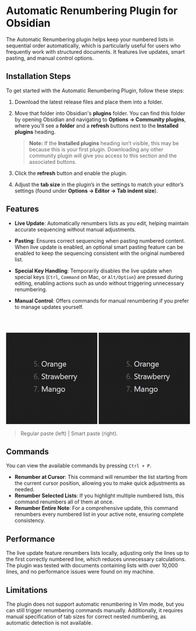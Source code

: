 # Automatic Renumbering Plugin for Obsidian

The Automatic Renumbering plugin helps keep your numbered lists in sequential order automatically, which is particularly useful for users who frequently work with structured documents. It features live updates, smart pasting, and manual control options.

## Installation Steps

To get started with the Automatic Renumbering Plugin, follow these steps:

1. Download the latest release files and place them into a folder.
2. Move that folder into Obsidian's **plugins** folder. You can find this folder by opening Obsidian and navigating to **Options → Community plugins**, where you'll see a **folder** and a **refresh** buttons next to the **Installed plugins** heading.

    > **Note:** If the **Installed plugins** heading isn’t visible, this may be because this is your first plugin. Downloading any other community plugin will give you access to this section and the associated buttons.

3. Click the **refresh** button and enable the plugin.
4. Adjust the **tab size** in the plugin’s in the settings to match your editor’s settings (found under **Options → Editor → Tab indent size**).

## Features

-   **Live Update**: Automatically renumbers lists as you edit, helping maintain accurate sequencing without manual adjustments.

-   **Pasting**: Ensures correct sequencing when pasting numbered content. When live update is enabled, an optional smart pasting feature can be enabled to keep the sequencing consistent with the original numbered list.

-   **Special Key Handling**: Temporarily disables the live update when special keys (`Ctrl`, `Command` on Mac, or `Alt/Option`) are pressed during editing, enabling actions such as undo without triggering unnecessary renumbering.

-   **Manual Control**: Offers commands for manual renumbering if you prefer to manage updates yourself.

<br>
<br>

![Regular paste](resources/regular_paste.gif)
![Smart paste](resources/smart_paste.gif)

> Regular paste (left) | Smart paste (right).

## Commands

You can view the available commands by pressing `Ctrl + P`.

-   **Renumber at Cursor**: This command will renumber the list starting from the current cursor position, allowing you to make quick adjustments as needed.
-   **Renumber Selected Lists**: If you highlight multiple numbered lists, this command renumbers all of them at once.
-   **Renumber Entire Note**: For a comprehensive update, this command renumbers every numbered list in your active note, ensuring complete consistency.

## Performance

The live update feature renumbers lists locally, adjusting only the lines up to the first correctly numbered line, which reduces unnecessary calculations.
The plugin was tested with documents containing lists with over 10,000 lines, and no performance issues were found on my machine.

## Limitations

The plugin does not support automatic renumbering in Vim mode, but you can still trigger renumbering commands manually. Additionally, it requires manual specification of tab sizes for correct nested numbering, as automatic detection is not available.
